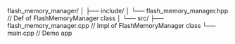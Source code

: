 flash_memory_manager/
│
├── include/
│ └── flash_memory_manager.hpp // Def of FlashMemoryManager class
│
└── src/
├── flash_memory_manager.cpp // Impl of FlashMemoryManager class
└── main.cpp // Demo app
